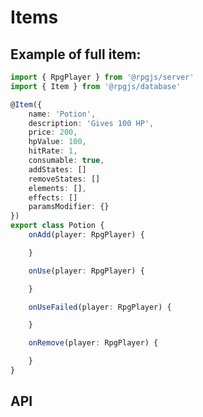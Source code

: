 # Items

<Partial page="prerequisites-data" />

## Example of full item:

```ts
import { RpgPlayer } from '@rpgjs/server'
import { Item } from '@rpgjs/database'

@Item({  
    name: 'Potion',
    description: 'Gives 100 HP',
    price: 200,
    hpValue: 100,
    hitRate: 1,
    consumable: true,
    addStates: []
    removeStates: []
    elements: [],
    effects: []
    paramsModifier: {}
})
export class Potion {
    onAdd(player: RpgPlayer) {

    }

    onUse(player: RpgPlayer) {

    }

    onUseFailed(player: RpgPlayer) {

    }

    onRemove(player: RpgPlayer) {

    }
}
```

## API

<ApiContent page="Item" />